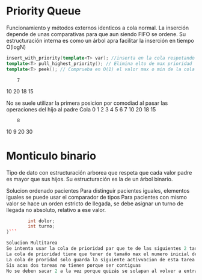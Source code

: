 # Priority Queue

Funcionamiento y métodos externos identicos a cola normal.
La inserción depende de unas comparativas para que aun siendo FIFO se ordene.
Su estructuración interna es como un árbol apra facilitar la inserción en tiempo O(logN)
```c++
insert_with_priority(template<T> var); //inserta en la cola respetando un nivel de prioridad que puede ser por máximo o por mínimo
template<T> pull_highest_priority(); // Elimina elto de max prioridad
template<T> peek(); // Comprueba en O(1) el valor max o min de la cola
```

        7
10          20
18 15

No se suele utilizar la primera posicion por comodiad al pasar las operaciones del hijo al padre
Cola
0   1   2   3   4   5   6
    7   10  20  18  15

        8
10          9
20  30

# Monticulo binario
Tipo de dato con estructuración arborea que respeta que cada valor padre es mayor que sus hijos.
Su estructuración es la de un árbol binario.

Solucion ordenado pacientes
Para distinguir pacientes iguales, elementos iguales se puede usar el comparador de tipos
Para pacientes con mismo valor se hace un orden estricto de llegada, se debe asignar un turno de llegada no absoluto, relativo a ese valor.
```c++ Struct{
        int dolor;
        int turno;
}```

Solucion Multitarea
Se intenta usar la cola de prioridad par que te de las siguientes 2 tareas y eso no es uena idea
La cola de prioridad tiene que tener de tamaño max el numero inicial de repeticiones para evitr timelimit
La cola de proridad solo guarda la siguiente activvacion de esta tarea periodica
Sis acas dos tareas no tienen porque ser contiguas
No se deben sacar 2 a la vez porque quizás se solapan al volver a entrar

